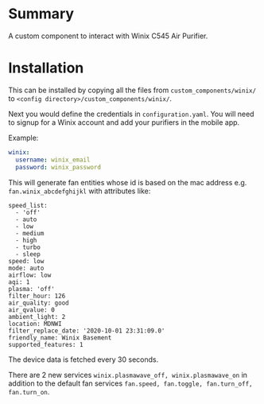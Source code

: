 # Summary

A custom component to interact with Winix C545 Air Purifier.

# Installation

This can be installed by copying all the files from `custom_components/winix/` to `<config directory>/custom_components/winix/`.

Next you would define the credentials in `configuration.yaml`. You will need to signup for a Winix account and add your purifiers in the mobile app.

Example:

```yaml
winix:
  username: winix_email
  password: winix_password
```

This will generate fan entities whose id is based on the mac address e.g. `fan.winix_abcdefghijkl` with attributes like:

```
speed_list:
  - 'off'
  - auto
  - low
  - medium
  - high
  - turbo
  - sleep
speed: low
mode: auto
airflow: low
aqi: 1
plasma: 'off'
filter_hour: 126
air_quality: good
air_qvalue: 0
ambient_light: 2
location: MDNWI
filter_replace_date: '2020-10-01 23:31:09.0'
friendly_name: Winix Basement
supported_features: 1
```

The device data is fetched every 30 seconds.


There are 2 new services `winix.plasmawave_off, winix.plasmawave_on` in addition to the default fan services `fan.speed, fan.toggle, fan.turn_off, fan.turn_on`.
